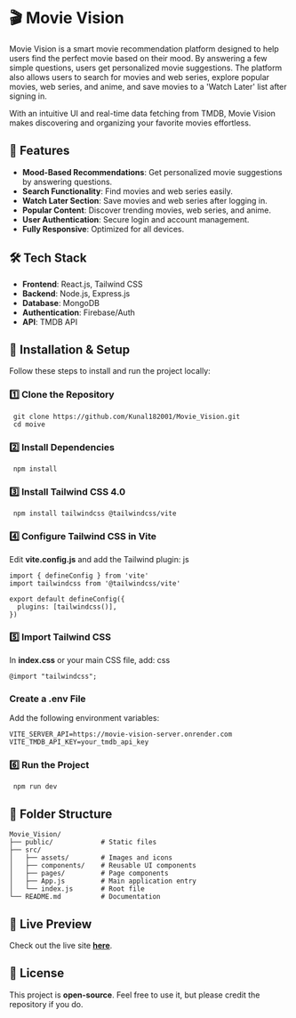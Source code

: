 # 🎬 Movie Vision
Movie Vision is a smart movie recommendation platform designed to help users find the perfect movie based on their mood. By answering a few simple questions, users get personalized movie suggestions. The platform also allows users to search for movies and web series, explore popular movies, web series, and anime, and save movies to a 'Watch Later' list after signing in.

With an intuitive UI and real-time data fetching from TMDB, Movie Vision makes discovering and organizing your favorite movies effortless.

## 🚀 Features

- **Mood-Based Recommendations**: Get personalized movie suggestions by answering questions.
- **Search Functionality**: Find movies and web series easily.
- **Watch Later Section**: Save movies and web series after logging in.
- **Popular Content**: Discover trending movies, web series, and anime.
- **User Authentication**: Secure login and account management.
- **Fully Responsive**: Optimized for all devices.

## 🛠 Tech Stack

- **Frontend**: React.js, Tailwind CSS
- **Backend**: Node.js, Express.js
- **Database**: MongoDB
- **Authentication**: Firebase/Auth
- **API**: TMDB API

## 🎨 Installation & Setup

Follow these steps to install and run the project locally:

### 1️⃣ Clone the Repository
```
 git clone https://github.com/Kunal182001/Movie_Vision.git
 cd moive
```

### 2️⃣ Install Dependencies
```
 npm install
```

### 3️⃣ Install Tailwind CSS 4.0
```
 npm install tailwindcss @tailwindcss/vite
```

### 4️⃣ Configure Tailwind CSS in Vite
Edit **vite.config.js** and add the Tailwind plugin:
js
```
import { defineConfig } from 'vite'
import tailwindcss from '@tailwindcss/vite'

export default defineConfig({
  plugins: [tailwindcss()],
})
```

### 5️⃣ Import Tailwind CSS
In **index.css** or your main CSS file, add:
css
```
@import "tailwindcss";
```

###  Create a .env File
Add the following environment variables:
```
VITE_SERVER_API=https://movie-vision-server.onrender.com
VITE_TMDB_API_KEY=your_tmdb_api_key
```
### 6️⃣ Run the Project
```
 npm run dev
```
## 📁 Folder Structure

```
Movie_Vision/
├── public/            # Static files
├── src/
│   ├── assets/        # Images and icons
│   ├── components/    # Reusable UI components
│   ├── pages/         # Page components
│   ├── App.js         # Main application entry
│   └── index.js       # Root file
└── README.md          # Documentation
```

## 📌 Live Preview

Check out the live site **[here](https://movie-vision-01.vercel.app/)**.

## 📝 License

This project is **open-source**. Feel free to use it, but please credit the repository if you do.

